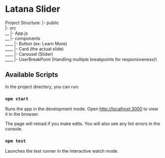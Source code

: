 # Latana Slider

Project Structure:
|- public\
|- src\
__ |- App.js\
__ |- components\
____ |- Button (ex: Learn More)\
____ |- Card (the actual slide)\
____ |- Carousel (Slider)\
____ |- UserBreakPoint (Handling multiple breakpoints for responsiveness)\
    

## Available Scripts

In the project directory, you can run:

### `npm start`

Runs the app in the development mode.
Open [http://localhost:3000](http://localhost:3000) to view it in the browser.

The page will reload if you make edits.
You will also see any lint errors in the console.

### `npm test`

Launches the test runner in the interactive watch mode.

